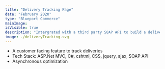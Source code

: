 ```yaml
---
title: "Delivery Tracking Page"
date: "February 2020"
type: "Blueport Commerce"
mainImage:
isVisible: true
description: "Intergrated with a third party SOAP API to build a delivery tracking page for packages"
image: ./deliveryTracking.svg
---
```


- A customer facing feature to track deliveries
- Tech Stack: ASP.Net MVC, C#, cshtml, CSS, jquery, ajax, SOAP API
- Asynchronous optimization
